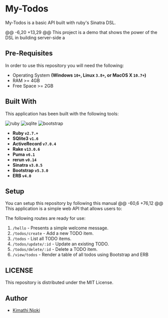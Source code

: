 
# My-Todos
My-Todos is a basic API built with ruby's Sinatra DSL. 

@@ -6,20 +13,29 @@ This project is a demo that shows the power of the DSL in building server-side a
## Pre-Requisites
In order to use this repository you will need the following:



- Operating System **(Windows `10+`, Linux `3.8+`, or MacOS X `10.7+`)**
- RAM >= 4GB
- Free Space >= 2GB

## Built With
This application has been built with the following tools:

![ruby](https://img.shields.io/badge/Ruby-CC342D?style=for-the-badge&logo=ruby&logoColor=white)
![sqlite](https://img.shields.io/badge/SQLite-07405E?style=for-the-badge&logo=sqlite&logoColor=white)
![bootstrap](https://img.shields.io/badge/Bootstrap-563D7C?style=for-the-badge&logo=bootstrap&logoColor=white)


- **Ruby `v2.7.+`**
- **SQlite3 `v1.6`**
- **ActiveRecord `v7.0.4`**
- **Rake `v13.0.6`**
- **Puma `v6.1`**
- **rerun `v0.14`**
- **Sinatra `v3.0.5`**
- **Bootstrap `v5.3.0`**
- **ERB `v4.0`**

## Setup
You can setup this repository by following this manual
@@ -60,6 +76,12 @@ This application is a simple web API that allows users to:

The following routes are ready for use:
1. `/hello` - Presents a simple welcome message.
2. `/todos/create` - Add a new TODO item.
3. `/todos` - List all TODO items.
4. `/todos/update/:id` - Update an existing TODO.
5. `/todos/delete/:id` - Delete a TODO item.
6. `/view/todos` - Render a table of all todos using Bootstrap and ERB


## LICENSE
This repository is distributed under the MIT License.

## Author
* [Kimathi Njoki](https://github.com/kimathinjoki/)